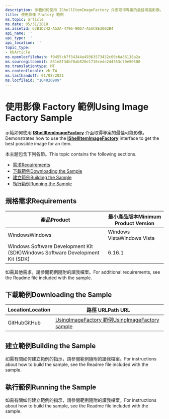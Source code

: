 ```yaml
---
description: 示範如何使用 IShellItemImageFactory 介面取得專案的最佳可能影像。
title: 使用影像 Factory 範例
ms.topic: article
ms.date: 05/31/2018
ms.assetid: 63B1D242-A52A-4796-90D7-A5AC8E3002B4
api_name: ''
api_type: ''
api_location: ''
topic_type:
- kbArticle
ms.openlocfilehash: f9455cb7f34344e49363573432c00c6a86138a2a
ms.sourcegitcommit: 831e8f3db78ab820e1710cede244553c70e50500
ms.translationtype: MT
ms.contentlocale: zh-TW
ms.lasthandoff: 01/08/2021
ms.locfileid: "104026909"
---
```

# <a name="using-image-factory-sample"></a><span data-ttu-id="0439f-103">使用影像 Factory 範例</span><span class="sxs-lookup"><span data-stu-id="0439f-103">Using Image Factory Sample</span></span>

<span data-ttu-id="0439f-104">示範如何使用 [**IShellItemImageFactory**](/windows/desktop/api/shobjidl_core/nn-shobjidl_core-ishellitemimagefactory) 介面取得專案的最佳可能影像。</span><span class="sxs-lookup"><span data-stu-id="0439f-104">Demonstrates how to use the [**IShellItemImageFactory**](/windows/desktop/api/shobjidl_core/nn-shobjidl_core-ishellitemimagefactory) interface to get the best possible image for an item.</span></span>

<span data-ttu-id="0439f-105">本主題包含下列各節。</span><span class="sxs-lookup"><span data-stu-id="0439f-105">This topic contains the following sections.</span></span>

-   [<span data-ttu-id="0439f-106">需求</span><span class="sxs-lookup"><span data-stu-id="0439f-106">Requirements</span></span>](#requirements)
-   [<span data-ttu-id="0439f-107">下載範例</span><span class="sxs-lookup"><span data-stu-id="0439f-107">Downloading the Sample</span></span>](#downloading-the-sample)
-   [<span data-ttu-id="0439f-108">建立範例</span><span class="sxs-lookup"><span data-stu-id="0439f-108">Building the Sample</span></span>](#building-the-sample)
-   [<span data-ttu-id="0439f-109">執行範例</span><span class="sxs-lookup"><span data-stu-id="0439f-109">Running the Sample</span></span>](#running-the-sample)

## <a name="requirements"></a><span data-ttu-id="0439f-110">規格需求</span><span class="sxs-lookup"><span data-stu-id="0439f-110">Requirements</span></span>



| <span data-ttu-id="0439f-111">產品</span><span class="sxs-lookup"><span data-stu-id="0439f-111">Product</span></span>                                | <span data-ttu-id="0439f-112">最小產品版本</span><span class="sxs-lookup"><span data-stu-id="0439f-112">Minimum Product Version</span></span> |
|----------------------------------------|-------------------------|
| <span data-ttu-id="0439f-113">Windows</span><span class="sxs-lookup"><span data-stu-id="0439f-113">Windows</span></span>                                | <span data-ttu-id="0439f-114">Windows Vista</span><span class="sxs-lookup"><span data-stu-id="0439f-114">Windows Vista</span></span>           |
| <span data-ttu-id="0439f-115">Windows Software Development Kit (SDK)</span><span class="sxs-lookup"><span data-stu-id="0439f-115">Windows Software Development Kit (SDK)</span></span> | <span data-ttu-id="0439f-116">6.1</span><span class="sxs-lookup"><span data-stu-id="0439f-116">6.1</span></span>                     |



 

<span data-ttu-id="0439f-117">如需其他需求，請參閱範例隨附的讀我檔案。</span><span class="sxs-lookup"><span data-stu-id="0439f-117">For additional requirements, see the Readme file included with the sample.</span></span>

## <a name="downloading-the-sample"></a><span data-ttu-id="0439f-118">下載範例</span><span class="sxs-lookup"><span data-stu-id="0439f-118">Downloading the Sample</span></span>

| <span data-ttu-id="0439f-119">Location</span><span class="sxs-lookup"><span data-stu-id="0439f-119">Location</span></span>      | <span data-ttu-id="0439f-120">路徑 URL</span><span class="sxs-lookup"><span data-stu-id="0439f-120">Path URL</span></span>                                                                                             |
|---------------|------------------------------------------------------------------------------------------------------|
| <span data-ttu-id="0439f-121">GitHub</span><span class="sxs-lookup"><span data-stu-id="0439f-121">GitHub</span></span>  | [<span data-ttu-id="0439f-122">UsingImageFactory 範例</span><span class="sxs-lookup"><span data-stu-id="0439f-122">UsingImageFactory sample</span></span>](https://github.com/microsoft/Windows-classic-samples/tree/master/Samples/Win7Samples/winui/shell/appplatform/UsingImageFactory) |

## <a name="building-the-sample"></a><span data-ttu-id="0439f-123">建立範例</span><span class="sxs-lookup"><span data-stu-id="0439f-123">Building the Sample</span></span>

<span data-ttu-id="0439f-124">如需有關如何建立範例的指示，請參閱範例隨附的讀我檔案。</span><span class="sxs-lookup"><span data-stu-id="0439f-124">For instructions about how to build the sample, see the Readme file included with the sample.</span></span>

## <a name="running-the-sample"></a><span data-ttu-id="0439f-125">執行範例</span><span class="sxs-lookup"><span data-stu-id="0439f-125">Running the Sample</span></span>

<span data-ttu-id="0439f-126">如需有關如何建立範例的指示，請參閱範例隨附的讀我檔案。</span><span class="sxs-lookup"><span data-stu-id="0439f-126">For instructions about how to build the sample, see the Readme file included with the sample.</span></span>

 

 



